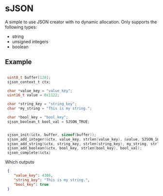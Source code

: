 # sJSON
A simple to use JSON creator with no dynamic allocation. Only supports the following types:
* string
* unsigned integers
* boolean
## Example 
```c

 uint8_t buffer[128];
 sjson_context_t ctx;

 char *value_key = "value_key";
 uint16_t value = 0x1122;

 char *string_key = "string_key";
 char *my_string = "This is my string.";

 char *bool_key = "bool_key";
 sjson_boolean_t bool_val = SJSON_TRUE;


 sjson_init(&ctx, buffer, sizeof(buffer));
 sjson_add_integer(&ctx, value_key, strlen(value_key), &value, SJSON_16BIT_INT);
 sjson_add_string(&ctx, string_key, strlen(string_key), my_string, strlen(my_string));
 sjson_add_boolean(&ctx, bool_key, strlen(bool_key), bool_val);
 sjson_complete(&ctx)
```
Which outputs
```json
 {
	"value_key": 4386,
	"string_key": "This is my string.",
	"bool_key": true
 }
```